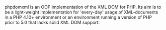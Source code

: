 phpdomxml is an OOP implementation of the XML DOM for PHP. Its aim is to be a light-weight implementation for 'every-day' usage of XML-documents in a PHP 4.10+ environment or an environment running a version of PHP prior to 5.0 that lacks solid XML DOM support.